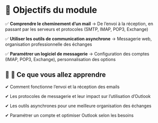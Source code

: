 # **📌 Objectifs du module**

✅ **Comprendre le cheminement d’un mail** → De l’envoi à la réception, en passant par les serveurs et protocoles (SMTP, IMAP, POP3, Exchange)

✅ **Utiliser les outils de communication asynchrone** → Messagerie web, organisation professionnelle des échanges

✅ **Paramétrer un logiciel de messagerie** → Configuration des comptes (IMAP, POP3, Exchange), personnalisation des options



## 🔹 **📌 Ce que vous allez apprendre**

✔ Comment fonctionne l’envoi et la réception des emails

✔ Les protocoles de messagerie et leur impact sur l’utilisation d’Outlook

✔ Les outils asynchrones pour une meilleure organisation des échanges

✔ Paramétrer un compte et optimiser Outlook selon les besoins
